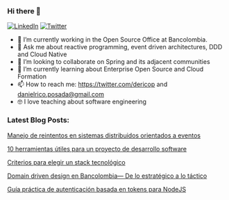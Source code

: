 ### Hi there 👋

<p align="left">
	<a href="https://www.linkedin.com/in/daniel-estiven-rico-posada-11009b58/"><img src="https://img.icons8.com/bubbles/50/000000/linkedin.png" alt="LinkedIn"/></a>
	<a href="https://twitter.com/dericop_"><img src="https://img.icons8.com/bubbles/50/000000/twitter.png" alt="Twitter"/></a>
</p>

- 🔭  I’m currently working in the Open Source Office at Bancolombia.
- 💬  Ask me about reactive programming, event driven architectures, DDD and Cloud Native
- 👯  I’m looking to collaborate on Spring and its adjacent communities
- 🌱  I’m currently learning about Enterprise Open Source and Cloud Formation
- 📫  How to reach me: https://twitter.com/dericop and danielrico.posada@gmail.com
- 🤓  I love teaching about software engineering

### Latest Blog Posts:
[Manejo de reintentos en sistemas distribuidos orientados a eventos](https://medium.com/bancolombia-tech/manejo-de-reintentos-en-sistemas-distribuidos-orientados-a-eventos-d40f6b196049)

[10 herramientas útiles para un proyecto de desarrollo software](https://medium.com/bancolombia-tech/10-herramientas-%C3%BAtiles-para-un-proyecto-de-desarrollo-software-62db24c1aa72)

[Criterios para elegir un stack tecnológico](https://medium.com/bancolombia-tech/criterios-para-elegir-un-stack-tecnol%C3%B3gico-15dfa25764f6)

[Domain driven design en Bancolombia— De lo estratégico a lo táctico](https://medium.com/bancolombia-tech/domain-driven-design-en-bancolombia-de-lo-estrat%C3%A9gico-a-lo-t%C3%A1ctico-6e71a7a81c3a)

[Guía práctica de autenticación basada en tokens para NodeJS](https://medium.com/@danielrico.posada/gu%C3%ADa-pr%C3%A1ctica-de-autenticaci%C3%B3n-basada-en-tokens-para-nodejs-caccf2ba7efb)




<!--
**dericop/dericop** is a ✨ _special_ ✨ repository because its `README.md` (this file) appears on your GitHub profile.

Here are some ideas to get you started:

- 🔭 I’m currently working on ...
- 🌱 I’m currently learning ...
- 👯 I’m looking to collaborate on ...
- 🤔 I’m looking for help with ...
- 💬 Ask me about ...
- 📫 How to reach me: ...
- 😄 Pronouns: ...
- ⚡ Fun fact: ...
-->

